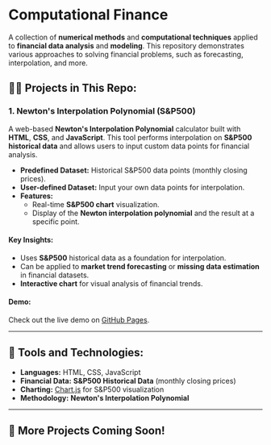# Computational Finance

A collection of **numerical methods** and **computational techniques** applied to **financial data analysis** and **modeling**. This repository demonstrates various approaches to solving financial problems, such as forecasting, interpolation, and more.

## 🧑‍💻 Projects in This Repo:

### 1. **Newton's Interpolation Polynomial (S&P500)**

A web-based **Newton's Interpolation Polynomial** calculator built with **HTML**, **CSS**, and **JavaScript**. This tool performs interpolation on **S&P500 historical data** and allows users to input custom data points for financial analysis.

- **Predefined Dataset:** Historical S&P500 data points (monthly closing prices).
- **User-defined Dataset:** Input your own data points for interpolation.
- **Features:** 
  - Real-time **S&P500 chart** visualization.
  - Display of the **Newton interpolation polynomial** and the result at a specific point.

#### Key Insights:
- Uses **S&P500** historical data as a foundation for interpolation.
- Can be applied to **market trend forecasting** or **missing data estimation** in financial datasets.
- **Interactive chart** for visual analysis of financial trends.

#### Demo:
Check out the live demo on [GitHub Pages](https://klarencekpis.github.io/Newton-s-Interpolating-Polynomial/).

---

## 🧰 Tools and Technologies:
- **Languages:** HTML, CSS, JavaScript
- **Financial Data:** **S&P500 Historical Data** (monthly closing prices)
- **Charting:** [Chart.js](https://www.chartjs.org/) for S&P500 visualization
- **Methodology:** **Newton's Interpolation Polynomial**

---

## 🔗 More Projects Coming Soon!
